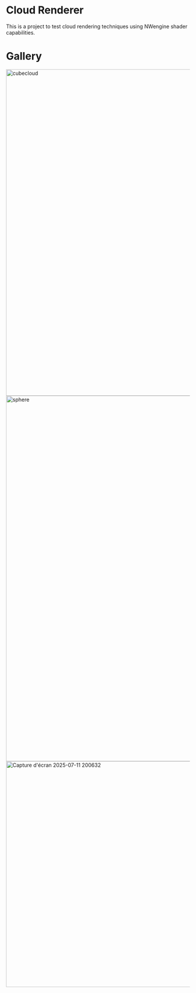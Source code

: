 # Cloud Renderer
This is a project to test cloud rendering techniques using NWengine shader capabilities.

# Gallery

<img width="1132" height="893" alt="cubecloud" src="https://github.com/user-attachments/assets/8d057b09-1829-4dac-b49d-5ed2679fd17f" />

<img width="1000"  alt="sphere" src="https://github.com/user-attachments/assets/d3af91ec-7a26-467c-9d77-cd257e0aaef9" />
<img width="1042" height="618" alt="Capture d'écran 2025-07-11 200632" src="https://github.com/user-attachments/assets/3545623c-34bf-40fd-9903-95a314746a4e" />
